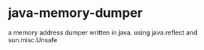 # java-memory-dumper
a memory address dumper written in java. using java.reflect and sun.misc.Unsafe
